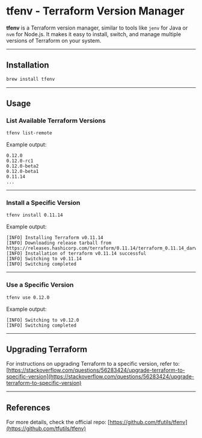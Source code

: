 # tfenv - Terraform Version Manager

**tfenv** is a Terraform version manager, similar to tools like `jenv` for Java or `nvm` for Node.js. It makes it easy
to install, switch, and manage multiple versions of Terraform on your system.

---

## Installation

```bash
brew install tfenv
```

---

## Usage

### List Available Terraform Versions

```bash
tfenv list-remote
```

Example output:

```
0.12.0
0.12.0-rc1
0.12.0-beta2
0.12.0-beta1
0.11.14
...
```

---

### Install a Specific Version

```bash
tfenv install 0.11.14
```

Example output:

```
[INFO] Installing Terraform v0.11.14
[INFO] Downloading release tarball from https://releases.hashicorp.com/terraform/0.11.14/terraform_0.11.14_darwin_amd64.zip
[INFO] Installation of terraform v0.11.14 successful
[INFO] Switching to v0.11.14
[INFO] Switching completed
```

---

### Use a Specific Version

```bash
tfenv use 0.12.0
```

Example output:

```
[INFO] Switching to v0.12.0
[INFO] Switching completed
```

---

## Upgrading Terraform

For instructions on upgrading Terraform to a specific version, refer to:  
[https://stackoverflow.com/questions/56283424/upgrade-terraform-to-specific-version](https://stackoverflow.com/questions/56283424/upgrade-terraform-to-specific-version)

---

## References

For more details, check the official repo: [https://github.com/tfutils/tfenv](https://github.com/tfutils/tfenv)
